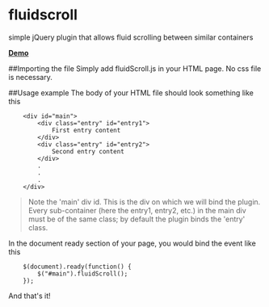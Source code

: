 # fluidscroll
simple jQuery plugin that allows fluid scrolling between similar containers

<a target="_blank" href="http://codepen.io/noxic/pen/MabPVV"><b>Demo</b></a>

##Importing the file
Simply add fluidScroll.js in your HTML page. No css file is necessary.</span>

##Usage example
The body of your HTML file should look something like this
```
    <div id="main">
        <div class="entry" id="entry1">
            First entry content
        </div>
        <div class="entry" id="entry2">
            Second entry content
        </div>
        .
        .
        .
    </div>
```
> Note the 'main' div id. This is the div on which we will bind the plugin. Every sub-container (here the entry1, entry2, etc.) in the main div must be of the same class; by default the plugin binds the 'entry' class.


In the document ready section of your page, you would bind the event like this
```
    $(document).ready(function() {
        $("#main").fluidScroll();
    });
```

And that's it!

